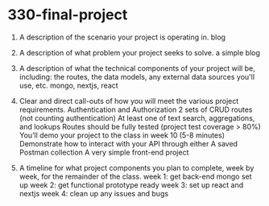 # 330-final-project

1. A description of the scenario your project is operating in.
   blog

2. A description of what problem your project seeks to solve.
   a simple blog

3. A description of what the technical components of your project will be, including: the routes, the data models, any external data sources you'll use, etc.
   mongo, nextjs, react

4. Clear and direct call-outs of how you will meet the various project requirements.
   Authentication and Authorization
   2 sets of CRUD routes (not counting authentication)
   At least one of text search, aggregations, and lookups
   Routes should be fully tested (project test coverage > 80%)
   You’ll demo your project to the class in week 10 (5-8 minutes)
   Demonstrate how to interact with your API through either
   A saved Postman collection
   A very simple front-end project

5. A timeline for what project components you plan to complete, week by week, for the remainder of the class.
   week 1: get back-end mongo set up
   week 2: get functional prototype ready
   week 3: set up react and nextjs
   week 4: clean up any issues and bugs
